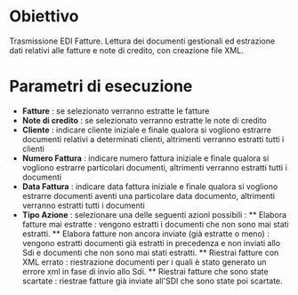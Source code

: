 
# Obiettivo

Trasmissione EDI Fatture. Lettura dei documenti gestionali ed estrazione dati relativi alle fatture e note di credito, con creazione file XML.

# Parametri di esecuzione

* **Fatture** :  se selezionato verranno estratte le fatture
* **Note di credito** :  se selezionato verranno estratte le note di credito
* **Cliente** :  indicare cliente iniziale e finale qualora si vogliono estrarre documenti   relativi a determinati clienti, altrimenti verranno estratti tutti i clienti
* **Numero Fattura** :  indicare numero fattura iniziale e finale qualora si vogliono estrarre   particolari documenti, altrimenti verranno estratti tutti i documenti
* **Data Fattura** :  indicare data fattura iniziale e finale qualora si vogliono estrarre    documenti aventi una particolare data documento, altrimenti verranno estratti tutti i documenti
* **Tipo Azione** :  selezionare una delle seguenti azioni possibili : 
** Elabora fatture mai estratte :  vengono estratti i documenti che non sono mai stati estratti.
** Elabora fatture non ancora inviate (già estratte o meno) :  vengono estratti documenti già estratti in precedenza e non inviati allo Sdi e documenti che non sono mai stati estratti.
** Riestrai fatture con XML errato :  riestrazione documenti per i quali è stato generato un errore xml in fase di invio allo Sdi.
** Riestrai fatture che sono state scartate :  riestrae fatture già inviate all'SDI che sono state poi scartate.

